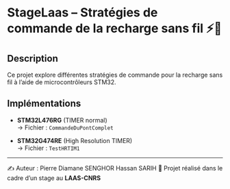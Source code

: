 # StageLaas – Stratégies de commande de la recharge sans fil ⚡🔋

## Description
Ce projet explore différentes stratégies de commande pour la recharge sans fil à l’aide de microcontrôleurs STM32.

## Implémentations

- **STM32L476RG** (TIMER normal)  
  → Fichier : `CommandeDuPontComplet`

- **STM32G474RE** (High Resolution TIMER)  
  → Fichier : `TestHRTIM1`

---

✍️ Auteur :  Pierre Diamane SENGHOR
             Hassan SARIH 
📅 Projet réalisé dans le cadre d’un stage au **LAAS-CNRS**
